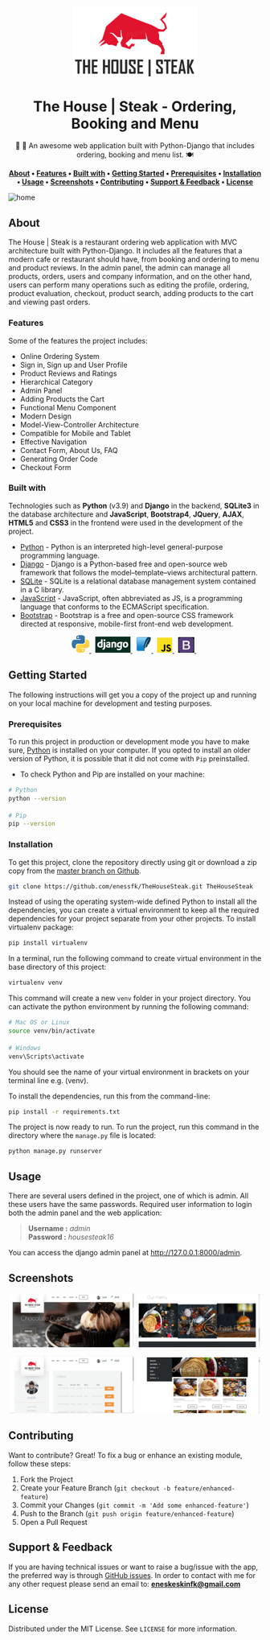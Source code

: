 <p align="center">
  <img width="250" height="auto" src="./images/THSLogo.png">
</p>

<h1 align="center">The House | Steak - Ordering, Booking and Menu</h1>

<p align="center"> 🍔 🥂 An awesome web application built with Python-Django that includes ordering, booking and menu list. 🍽️	  </p>

<p align="center">
  <strong>
    <a href="#about">About</a> • 
    <a href="#features">Features</a> • 
    <a href="#built-with">Built with</a> • 
    <a href="#getting-started">Getting Started</a> • 
    <a href="#prerequisites">Prerequisites</a> • 
    <a href="#installation">Installation</a> • 
    <a href="#usage">Usage</a> • 
    <a href="#screenshots">Screenshots</a> • 
    <a href="#contributing">Contributing</a> • 
    <a href="#support--feedback">Support & Feedback</a> • 
    <a href="#license">License</a>  
  </strong>
</p>

![home](./images/THS.gif)

## About

The House | Steak is a restaurant ordering web application with MVC architecture built with Python-Django. 
It includes all the features that a modern cafe or restaurant should have, from booking and ordering to menu and product reviews. 
In the admin panel, the admin can manage all products, orders, users and company information, and on the other hand, users can perform
many operations such as editing the profile, ordering, product evaluation, checkout, product search, adding products to the cart and viewing past orders.


### Features
Some of the features the project includes:

- Online Ordering System
- Sign in, Sign up and User Profile
- Product Reviews and Ratings
- Hierarchical Category
- Admin Panel
- Adding Products the Cart
- Functional Menu Component
- Modern Design
- Model-View-Controller Architecture
- Compatible for Mobile and Tablet
- Effective Navigation
- Contact Form, About Us, FAQ
- Generating Order Code
- Checkout Form

### Built with
Technologies such as **Python** (v3.9) and **Django** in the backend, **SQLite3** in the database architecture and 
**JavaScript**, **Bootstrap4**, **JQuery**, **AJAX**, **HTML5** and **CSS3** in the frontend were used in the development of the project.

- [Python](https://www.python.org/) - Python is an interpreted high-level general-purpose programming language.
- [Django](https://www.djangoproject.com/) - Django is a Python-based free and open-source web framework that follows the model–template–views architectural pattern.
- [SQLite](https://www.sqlite.org/index.html) - SQLite is a relational database management system contained in a C library.
- [JavaScript](https://www.javascript.com/) - JavaScript, often abbreviated as JS, is a programming language that conforms to the ECMAScript specification.
- [Bootstrap](https://getbootstrap.com/) - Bootstrap is a free and open-source CSS framework directed at responsive, mobile-first front-end web development.

<p align="center"> 
<a href="https://www.python.org/">
  <img src="./images/python-logo.png"  width="35" height="auto" alt="Python"/>
</a>&nbsp;
  
<a href="https://www.djangoproject.com/">
  <img src="./images/django-logo.png" width="70" height="auto" alt="Django"/>
</a>&nbsp;


<a href="https://www.sqlite.org/index.html">
  <img src="./images/sqlite-logo.png"  width="30" height="auto" alt="SQLite"/>
</a>&nbsp;    
  
<a href="https://www.javascript.com/">
  <img src="./images/javascript-logo.png"  width="30" height="auto" alt="JavaScript"/>
</a>&nbsp;

  
<a href="https://getbootstrap.com/">
  <img src="./images/bootstrap-logo.jpg"  width="32" height="auto" alt="Bootstrap"/>
</a>&nbsp;
  
</p>  


## Getting Started

The following instructions will get you a copy of the project up and running on your local machine for development and testing purposes.
  
### Prerequisites

To run this project in production or development mode you have to make sure, [Python](https://www.python.org/downloads/) is installed on your computer. If you opted to install an older version of Python, it is possible that it did not come with `Pip` preinstalled.

- To check Python and Pip are installed on your machine:
```bash
# Python
python --version

# Pip
pip --version
```
### Installation

To get this project, clone the repository directly using git or download a zip copy from the [master branch on Github](https://github.com/enessfk/TheHouseSteak/archive/refs/heads/master.zip). 

```bash
git clone https://github.com/enessfk/TheHouseSteak.git TheHouseSteak
```

Instead of using the operating system-wide defined Python to install all the dependencies, you can create a virtual environment to keep all the required dependencies for your project separate from your other projects. To install virtualenv package:

```bash
pip install virtualenv
```
In a terminal, run the following command to create virtual environment in the base directory of this project:

```bash
virtualenv venv
```
This command will create a new `venv` folder in your project directory. You can activate the python environment by running the following command:

```bash
# Mac OS or Linux
source venv/bin/activate

# Windows
venv\Scripts\activate
```
You should see the name of your virtual environment in brackets on your terminal line e.g. (venv).

To install the dependencies, run this from the command-line:

```bash
pip install -r requirements.txt
```
The project is now ready to run. To run the project, run this command in the directory where the `manage.py` file is located:
 
 ```bash
python manage.py runserver
 ```

## Usage
There are several users defined in the project, one of which is admin. 
All these users have the same passwords. Required user information to login both the admin panel and the web application:

> **Username :** *admin* <br>
> **Password :** *housesteak16*

You can access the django admin panel at http://127.0.0.1:8000/admin.

## Screenshots

<p align="center">
  <img src="./images/home.png" width="49%" height="auto"> 
  <img src="./images/menuheaders.png" width="49%" height="auto">  
</p>

<p align="center">
  <img src="./images/userpage.png" width="49%" height="auto">  
  <img src="./images/menu.png" width="49%" height="auto">
</p>

## Contributing
Want to contribute? Great!
To fix a bug or enhance an existing module, follow these steps:

1. Fork the Project
2. Create your Feature Branch (`git checkout -b feature/enhanced-feature`)
3. Commit your Changes (`git commit -m 'Add some enhanced-feature'`)
4. Push to the Branch (`git push origin feature/enhanced-feature`)
5. Open a Pull Request



## Support & Feedback
If you are having technical issues or want to raise a bug/issue with the app, the preferred way is through [GitHub issues](https://github.com/enessfk/TheHouseSteak/issues). 
In order to contact with me for any other request please send an email to: **eneskeskinfk@gmail.com**

## License

Distributed under the MIT License. See `LICENSE` for more information.

